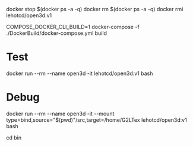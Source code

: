 
docker stop $(docker ps -a -q)
docker rm $(docker ps -a -q)
docker rmi lehotcd/open3d:v1

COMPOSE_DOCKER_CLI_BUILD=1 docker-compose -f ./DockerBuild/docker-compose.yml build  

# Test
docker run --rm --name open3d -it lehotcd/open3d:v1 bash
# Debug
docker run --rm --name open3d -it --mount type=bind,source="$(pwd)"/src,target=/home/G2LTex lehotcd/open3d:v1 bash

cd bin
